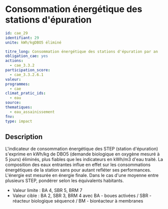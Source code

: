 # Consommation énergétique des stations d'épuration
```yaml
id: cae_29
identifiant: 29
unite: kWh/kgDBO5 éliminé

titre_long: Consommation énergétique des stations d'épuration par an
obligation_cae: yes
actions:
  - cae_3.3.2
participation_score:
  - cae_3.3.2.6.1
valeur: 
programmes:
  - cae
climat_pratic_ids:
  - eau
source: 
thematiques:
  - eau_assainissement
fnv: 
type: impact

```
## Description
L'indicateur de consommation énergétique des STEP (station d'épuration) s'exprime en kWh/kg de DBO5 (demande biologique en oxygène mesuré à 5 jours) éliminés, plus fiables que les indicateurs en kWh/m3 d'eau traité. La composition des eaux entrantes influe en effet sur les consommations énergétiques de la station sans pour autant refléter ses performances. L'énergie est mesurée en énergie finale. Dans le cas d'une moyenne entre plusieurs STEP, pondérer selon les équivalents habitants.

- Valeur limite :  BA 4,  SBR 5, BRM  7
- Valeur cible : BA 2, SBR 3, BRM 4
avec BA - boues activées / SBR - réacteur biologique séquencé / BM - bioréacteur à membranes



